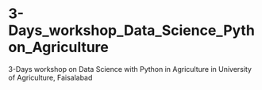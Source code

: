 # 3-Days_workshop_Data_Science_Python_Agriculture
3-Days workshop on Data Science with Python in Agriculture in University of Agriculture, Faisalabad
